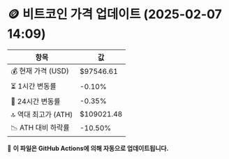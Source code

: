 # 🪙 비트코인 가격 업데이트 (2025-02-07 14:09)

| 항목                | 값 |
|--------------------|----------------|
| 💰 현재 가격 (USD) | $97546.61 |
| ⏳ 1시간 변동률    | -0.10% |
| 📆 24시간 변동률   | -0.35% |
| 🔝 역대 최고가 (ATH) | $109021.48 |
| 📉 ATH 대비 하락률 | -10.50% |

🔄 **이 파일은 GitHub Actions에 의해 자동으로 업데이트됩니다.**
